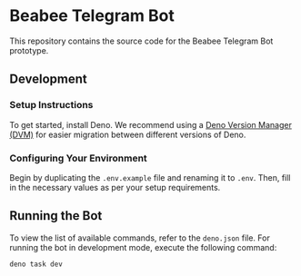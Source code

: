 # Beabee Telegram Bot

This repository contains the source code for the Beabee Telegram Bot prototype.

## Development

### Setup Instructions

To get started, install Deno. We recommend using a [Deno Version Manager (DVM)](https://github.com/justjavac/dvm) for easier migration between different versions of Deno.

### Configuring Your Environment

Begin by duplicating the `.env.example` file and renaming it to `.env`. Then, fill in the necessary values as per your setup requirements.

## Running the Bot

To view the list of available commands, refer to the `deno.json` file. For running the bot in development mode, execute the following command:

```bash
deno task dev
```

